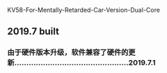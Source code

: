 KV58-For-Mentally-Retarded-Car-Version-Dual-Core
## 2019.7 built
### 由于硬件版本升级，软件兼容了硬件的更新…………………………………………2019.7.1



